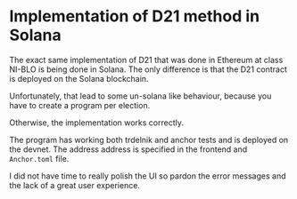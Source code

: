 # Implementation of D21 method in Solana

The exact same implementation of D21 that was done in Ethereum at class NI-BLO is being done in Solana. The only difference is that the D21 contract is deployed on the Solana blockchain.

Unfortunately, that lead to some un-solana like behaviour, because you have to create a program per election.

Otherwise, the implementation works correctly.

The program has working both trdelnik and anchor tests and is deployed on the devnet. The address address is specified in the frontend and `Anchor.toml` file.

I did not have time to really polish the UI so pardon the error messages and the lack of a great user experience.
